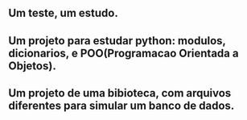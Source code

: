 ## Um teste, um estudo.
## Um projeto para estudar python: modulos, dicionarios, e POO(Programacao Orientada a Objetos).
## Um projeto de uma bibioteca, com arquivos diferentes para simular um banco de dados.
